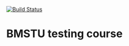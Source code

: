 [![Build Status](https://travis-ci.org/temp4321/Testing-BMSTU-course.svg?branch=master)](https://travis-ci.org/temp4321/Testing-BMSTU-course)
# BMSTU testing course
